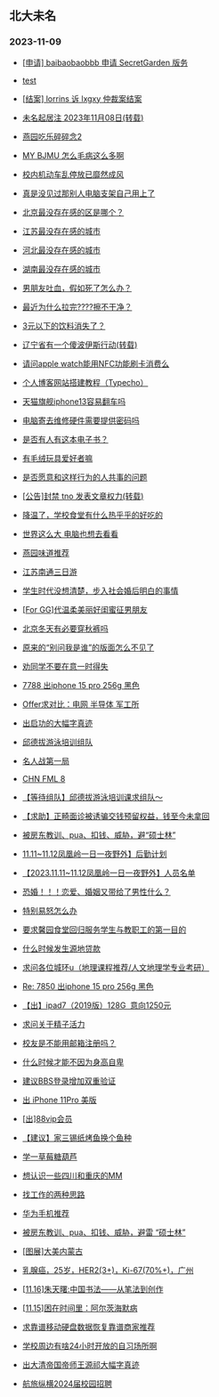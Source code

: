 ## 北大未名 
### 2023-11-09

+ [[申请] baibaobaobbb 申请 SecretGarden 版务](https://bbs.pku.edu.cn/v2/post-read.php?bid=751&threadid=18665411)

+ [test](https://bbs.pku.edu.cn/v2/post-read.php?bid=7&threadid=18677816)

+ [[结案] lorrins 诉 lxgxy 仲裁案结案](https://bbs.pku.edu.cn/v2/post-read.php?bid=164&threadid=18676016)

+ [未名起居注 2023年11月08日(转载)](https://bbs.pku.edu.cn/v2/post-read.php?bid=1&threadid=18677855)

+ [燕园吃乐碎碎念2](https://bbs.pku.edu.cn/v2/post-read.php?bid=1431&threadid=18676043)

+ [MY BJMU 怎么毛病这么多啊](https://bbs.pku.edu.cn/v2/post-read.php?bid=138&threadid=18670603)

+ [校内机动车乱停放已靡然成风](https://bbs.pku.edu.cn/v2/post-read.php?bid=1431&threadid=18673720)

+ [真是没见过那别人电脑支架自己用上了](https://bbs.pku.edu.cn/v2/post-read.php?bid=25&threadid=18676400)

+ [北京最没存在感的区是哪个？](https://bbs.pku.edu.cn/v2/post-read.php?bid=468&threadid=18676417)

+ [江苏最没存在感的城市](https://bbs.pku.edu.cn/v2/post-read.php?bid=451&threadid=18677578)

+ [河北最没存在感的城市](https://bbs.pku.edu.cn/v2/post-read.php?bid=475&threadid=18677820)

+ [湖南最没存在感的城市](https://bbs.pku.edu.cn/v2/post-read.php?bid=474&threadid=18675224)

+ [男朋友吐血，假如死了怎么办？](https://bbs.pku.edu.cn/v2/post-read.php?bid=244&threadid=18677586)

+ [最近为什么拉完????擦不干净？](https://bbs.pku.edu.cn/v2/post-read.php?bid=244&threadid=18676373)

+ [3元以下的饮料消失了？](https://bbs.pku.edu.cn/v2/post-read.php?bid=606&threadid=18676267)

+ [辽宁省有一个傻波伊斯行动(转载)](https://bbs.pku.edu.cn/v2/post-read.php?bid=606&threadid=18677564)

+ [请问apple watch能用NFC功能刷卡消费么](https://bbs.pku.edu.cn/v2/post-read.php?bid=488&threadid=18674502)

+ [个人博客网站搭建教程（Typecho）](https://bbs.pku.edu.cn/v2/post-read.php?bid=13&threadid=18624324)

+ [天猫旗舰iphone13容易翻车吗](https://bbs.pku.edu.cn/v2/post-read.php?bid=488&threadid=18676255)

+ [电脑寄去维修硬件需要提供密码吗](https://bbs.pku.edu.cn/v2/post-read.php?bid=484&threadid=18675815)

+ [是否有人有这本电子书？](https://bbs.pku.edu.cn/v2/post-read.php?bid=53&threadid=18677667)

+ [有毛绒玩具爱好者嘛](https://bbs.pku.edu.cn/v2/post-read.php?bid=218&threadid=18672293)

+ [是否愿意和这样行为的人共事的问题](https://bbs.pku.edu.cn/v2/post-read.php?bid=251&threadid=18676467)

+ [[公告]封禁 tno 发表文章权力(转载)](https://bbs.pku.edu.cn/v2/post-read.php?bid=338&threadid=18676339)

+ [降温了，学校食堂有什么热乎乎的好吃的](https://bbs.pku.edu.cn/v2/post-read.php?bid=90&threadid=18675856)

+ [世界这么大 电脑也想去看看](https://bbs.pku.edu.cn/v2/post-read.php?bid=72&threadid=18676389)

+ [燕园味道推荐](https://bbs.pku.edu.cn/v2/post-read.php?bid=90&threadid=18677551)

+ [江苏南通三日游](https://bbs.pku.edu.cn/v2/post-read.php?bid=94&threadid=18672326)

+ [学生时代没想清楚，步入社会婚后明白的事情](https://bbs.pku.edu.cn/v2/post-read.php?bid=36&threadid=18675240)

+ [[For GG]代温柔美丽好闺蜜征男朋友](https://bbs.pku.edu.cn/v2/post-read.php?bid=167&threadid=18677662)

+ [北京冬天有必要穿秋裤吗](https://bbs.pku.edu.cn/v2/post-read.php?bid=103&threadid=18676349)

+ [原来的“别问我是谁”的版面怎么不见了](https://bbs.pku.edu.cn/v2/post-read.php?bid=103&threadid=18677582)

+ [劝同学不要在意一时得失](https://bbs.pku.edu.cn/v2/post-read.php?bid=99&threadid=18675493)

+ [7788 出iphone 15 pro 256g 黑色](https://bbs.pku.edu.cn/v2/post-read.php?bid=71&threadid=18675677)

+ [Offer求对比：电网 半导体 军工所](https://bbs.pku.edu.cn/v2/post-read.php?bid=99&threadid=18677768)

+ [出启功的大幅字真迹](https://bbs.pku.edu.cn/v2/post-read.php?bid=71&threadid=18675848)

+ [邱德拔游泳培训组队](https://bbs.pku.edu.cn/v2/post-read.php?bid=136&threadid=18671610)

+ [名人战第一局](https://bbs.pku.edu.cn/v2/post-read.php?bid=643&threadid=18677726)

+ [CHN FML 8](https://bbs.pku.edu.cn/v2/post-read.php?bid=519&threadid=18677699)

+ [【等待组队】邱德拔游泳培训课求组队～](https://bbs.pku.edu.cn/v2/post-read.php?bid=136&threadid=18638128)

+ [【求助】正畸面诊被诱骗交钱预留权益，钱至今未拿回](https://bbs.pku.edu.cn/v2/post-read.php?bid=301&threadid=18676181)

+ [被房东教训、pua、扣钱、威胁，避“硕士林”](https://bbs.pku.edu.cn/v2/post-read.php?bid=301&threadid=18677898)

+ [11.11~11.12凤凰岭一日一夜野外】后勤计划](https://bbs.pku.edu.cn/v2/post-read.php?bid=224&threadid=18677899)

+ [【2023.11.11~11.12凤凰岭一日一夜野外】人员名单](https://bbs.pku.edu.cn/v2/post-read.php?bid=224&threadid=18677606)

+ [恐婚！！！恋爱、婚姻又带给了男性什么？](https://bbs.pku.edu.cn/v2/post-read.php?bid=690&threadid=18677762)

+ [特别易怒怎么办](https://bbs.pku.edu.cn/v2/post-read.php?bid=690&threadid=18676189)

+ [要求馨园食堂回归服务学生与教职工的第一目的](https://bbs.pku.edu.cn/v2/post-read.php?bid=438&threadid=18675314)

+ [什么时候发生源地贷款](https://bbs.pku.edu.cn/v2/post-read.php?bid=438&threadid=18677531)

+ [求问各位城环u（地理课程推荐/人文地理学专业考研）](https://bbs.pku.edu.cn/v2/post-read.php?bid=31&threadid=18677489)

+ [Re: 7850 出iphone 15 pro 256g 黑色](https://bbs.pku.edu.cn/v2/post-read.php?bid=71&threadid=18675677)

+ [【出】ipad7（2019版）128G  意向1250元](https://bbs.pku.edu.cn/v2/post-read.php?bid=71&threadid=18677767)

+ [求问关于精子活力](https://bbs.pku.edu.cn/v2/post-read.php?bid=244&threadid=18662688)

+ [校友是不能用邮箱注册吗？](https://bbs.pku.edu.cn/v2/post-read.php?bid=16&threadid=18677951)

+ [什么时候才能不因为身高自卑](https://bbs.pku.edu.cn/v2/post-read.php?bid=690&threadid=18675297)

+ [建议BBS登录增加双重验证](https://bbs.pku.edu.cn/v2/post-read.php?bid=1&threadid=18675607)

+ [出 iPhone 11Pro 美版](https://bbs.pku.edu.cn/v2/post-read.php?bid=71&threadid=18675606)

+ [[出]88vip会员](https://bbs.pku.edu.cn/v2/post-read.php?bid=71&threadid=18677864)

+ [【建议】家三锡纸烤鱼换个鱼种](https://bbs.pku.edu.cn/v2/post-read.php?bid=1431&threadid=18677723)

+ [学一草莓糖葫芦](https://bbs.pku.edu.cn/v2/post-read.php?bid=1431&threadid=18677727)

+ [想认识一些四川和重庆的MM](https://bbs.pku.edu.cn/v2/post-read.php?bid=167&threadid=18677774)

+ [找工作的两种思路](https://bbs.pku.edu.cn/v2/post-read.php?bid=99&threadid=18677857)

+ [华为手机推荐](https://bbs.pku.edu.cn/v2/post-read.php?bid=197&threadid=18657314)

+ [被房东教训、pua、扣钱、威胁，避雷 “硕士林”](https://bbs.pku.edu.cn/v2/post-read.php?bid=230&threadid=18677852)

+ [[图展]大美内蒙古](https://bbs.pku.edu.cn/v2/post-read.php?bid=610&threadid=1935)

+ [乳腺癌，25岁，HER2(3+)，Ki-67(70%+)，广州](https://bbs.pku.edu.cn/v2/post-read.php?bid=244&threadid=18669298)

+ [[11.16]朱天曙:中国书法——从笔法到创作](https://bbs.pku.edu.cn/v2/post-read.php?bid=342&threadid=18678031)

+ [[11.15]困在时间里：阿尔茨海默病](https://bbs.pku.edu.cn/v2/post-read.php?bid=342&threadid=18678025)

+ [求靠谱移动硬盘数据恢复靠谱商家推荐](https://bbs.pku.edu.cn/v2/post-read.php?bid=197&threadid=18678037)

+ [学校周边有啥24小时开放的自习场所啊](https://bbs.pku.edu.cn/v2/post-read.php?bid=103&threadid=18677721)

+ [出大清帝国帝师王源祁大幅字真迹](https://bbs.pku.edu.cn/v2/post-read.php?bid=71&threadid=18678024)

+ [航旅纵横2024届校园招聘](https://bbs.pku.edu.cn/v2/post-read.php?bid=625&threadid=18678042)

